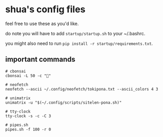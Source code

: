 # shua's config files

feel free to use these as you'd like.

do note you will have to add `startup/startup.sh` to your ~/.bashrc.

you might also need to run `pip install -r startup/requirements.txt`.

## important commands
```
# cbonsai 
cbonsai -L 50 -c "󱤗"

# neofetch
neofetch --ascii ~/.config/neofetch/tokipona.txt --ascii_colors 4 3

# unimatrix
unimatrix -u "$(~/.config/scripts/sitelen-pona.sh)"

# tty-clock
tty-clock -s -c -C 3

# pipes.sh
pipes.sh -f 100 -r 0
```

